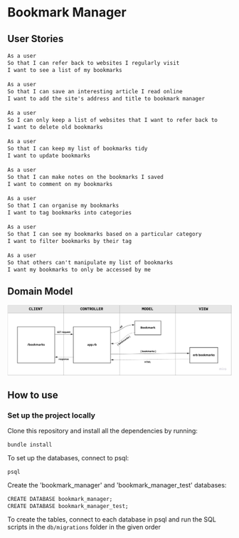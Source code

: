# Bookmark Manager

## User Stories
```
As a user
So that I can refer back to websites I regularly visit
I want to see a list of my bookmarks

As a user
So that I can save an interesting article I read online
I want to add the site's address and title to bookmark manager

As a user
So I can only keep a list of websites that I want to refer back to
I want to delete old bookmarks

As a user
So that I can keep my list of bookmarks tidy
I want to update bookmarks

As a user
So that I can make notes on the bookmarks I saved
I want to comment on my bookmarks

As a user
So that I can organise my bookmarks
I want to tag bookmarks into categories

As a user
So that I can see my bookmarks based on a particular category
I want to filter bookmarks by their tag

As a user
So that others can't manipulate my list of bookmarks
I want my bookmarks to only be accessed by me
```

## Domain Model
![Bookmark Manager domain model](domain-model-bookmark-manager.jpg)

## How to use

### Set up the project locally
Clone this repository and install all the dependencies by running:

```
bundle install
```

To set up the databases, connect to psql:

```
psql
```

Create the 'bookmark_manager' and 'bookmark_manager_test' databases:

```
CREATE DATABASE bookmark_manager;
CREATE DATABASE bookmark_manager_test;
```

To create the tables, connect to each database in psql and run the SQL scripts in the `db/migrations` folder in the given order